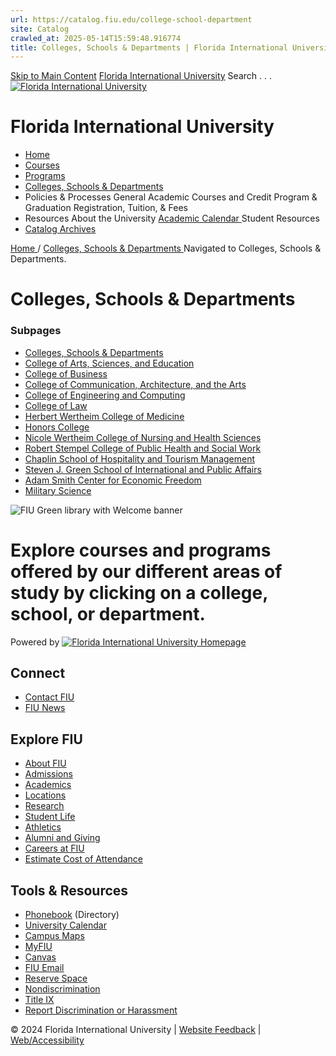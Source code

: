 ```yaml
---
url: https://catalog.fiu.edu/college-school-department
site: Catalog
crawled_at: 2025-05-14T15:59:48.916774
title: Colleges, Schools & Departments | Florida International University Calendar
---
```


[Skip to Main Content](https://catalog.fiu.edu/college-school-department#main-content)
[Florida International University](https://catalog.fiu.edu/)
Search . . . 
[![Florida International University](https://catalog.fiu.edu/_ipx/f_webp,q_80/https://coursedog-images-public.s3.us-east-2.amazonaws.com/fiu_peoplesoft/FIU%2520White%2520fill.png) ](https://catalog.fiu.edu/)
# Florida International University
  * [ Home ](https://catalog.fiu.edu "Home")
  * [ Courses ](https://catalog.fiu.edu/courses "Courses")
  * [ Programs ](https://catalog.fiu.edu/programs "Programs")
  * [ Colleges, Schools & Departments ](https://catalog.fiu.edu/college-school-department "Colleges, Schools & Departments")
  * Policies & Processes
General Academic 
Courses and Credit 
Program & Graduation 
Registration, Tuition, & Fees 
  * Resources
About the University 
[ Academic Calendar ](https://onestop.fiu.edu/academic-calendar/ "Academic Calendar")
Student Resources 
  * [ Catalog Archives ](https://digitalcommons.fiu.edu/catalogs/ "Catalog Archives")


[ Home ](https://catalog.fiu.edu/) /
[ Colleges, Schools & Departments ](https://catalog.fiu.edu/college-school-department)
Navigated to Colleges, Schools & Departments. 
# Colleges, Schools & Departments
### Subpages
  * [ Colleges, Schools & Departments ](https://catalog.fiu.edu/college-school-department)
  * [ College of Arts, Sciences, and Education ](https://catalog.fiu.edu/college-school-department#college-of-arts-sciences-and-education1)
  * [ College of Business ](https://catalog.fiu.edu/college-school-department#college-of-business1)
  * [ College of Communication, Architecture, and the Arts ](https://catalog.fiu.edu/college-school-department#college-of-communication-architecture-and-the-arts)
  * [ College of Engineering and Computing ](https://catalog.fiu.edu/college-school-department#college-of-engineering-and-computing)
  * [ College of Law ](https://catalog.fiu.edu/college-school-department#college-of-law)
  * [ Herbert Wertheim College of Medicine ](https://catalog.fiu.edu/college-school-department#herbert-wertheim-college-of-medicine1)
  * [ Honors College ](https://catalog.fiu.edu/college-school-department#honors-college)
  * [ Nicole Wertheim College of Nursing and Health Sciences ](https://catalog.fiu.edu/college-school-department#nicole-wertheim-college-of-nursing-and-health-sciences1)
  * [ Robert Stempel College of Public Health and Social Work ](https://catalog.fiu.edu/college-school-department#robert-stempel-college-of-public-health-and-social-work1)
  * [ Chaplin School of Hospitality and Tourism Management ](https://catalog.fiu.edu/college-school-department#chaplin-school-of-hospitality-and-tourism-management1)
  * [ Steven J. Green School of International and Public Affairs ](https://catalog.fiu.edu/college-school-department#steven-j-green-school-of-international-and-public-affairs1)
  * [ Adam Smith Center for Economic Freedom ](https://catalog.fiu.edu/college-school-department#adam-smith-center-for-economic-freedom)
  * [ Military Science ](https://catalog.fiu.edu/college-school-department#military-science)


![FIU Green library with Welcome banner ](https://coursedog-images-public.s3.us-east-2.amazonaws.com/fiu_peoplesoft/93OWhs2giAKg-53134150537_e4daf831fc_o.jpg)
# **Explore courses and programs offered by our different areas of study by clicking on a college, school, or department.**
Powered by 
[ ![Florida International University Homepage](https://digicdn.fiu.edu/core/_assets/images/footer-logo.svg) ](https://www.fiu.edu/)
## Connect
  * [Contact FIU](https://www.fiu.edu/about/contact-us/index.html)
  * [FIU News](https://news.fiu.edu/)


## Explore FIU
  * [About FIU](https://www.fiu.edu/about/index.html)
  * [Admissions](https://www.fiu.edu/admissions/index.html)
  * [Academics](https://www.fiu.edu/academics/index.html)
  * [Locations](https://www.fiu.edu/locations/index.html)
  * [Research](https://www.fiu.edu/research/index.html)
  * [Student Life](https://www.fiu.edu/student-life/index.html)
  * [Athletics](https://www.fiu.edu/athletics/index.html)
  * [Alumni and Giving](https://www.fiu.edu/alumni-and-giving/index.html)
  * [Careers at FIU](https://hr.fiu.edu/careers/)
  * [Estimate Cost of Attendance](https://onestop.fiu.edu/finances/estimate-your-costs/)


## Tools & Resources
  * [Phonebook](https://phonebook.fiu.edu) (Directory)
  * [University Calendar](https://calendar.fiu.edu/)
  * [Campus Maps](https://campusmaps.fiu.edu/)
  * [MyFIU](https://my.fiu.edu/)
  * [Canvas](https://canvas.fiu.edu)
  * [FIU Email](http://mail.fiu.edu/)
  * [Reserve Space](https://reservespace.fiu.edu/make-reservation/)
  * [Nondiscrimination](https://ace.fiu.edu/civil-rights-and-accessibility/harassment-and-discrimination/)
  * [Title IX](https://ace.fiu.edu/title-ix/)
  * [Report Discrimination or Harassment](https://report.fiu.edu/)


© 2024 Florida International University  | [Website Feedback](https://webforms.fiu.edu/view.php?id=370774) | [Web/Accessibility](https://accessibility.fiu.edu/)
